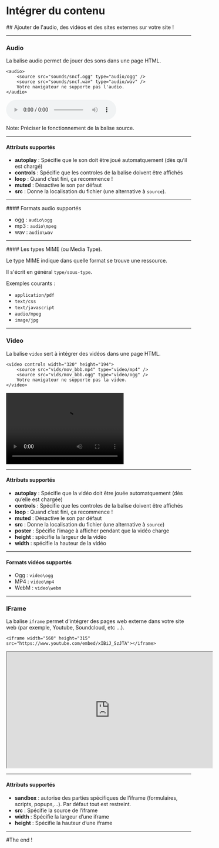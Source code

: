 # Intégrer du contenu
## Ajouter de l'audio, des vidéos et des sites externes sur votre site !



---



### Audio

La balise audio permet de jouer des sons dans une page HTML.
```
<audio>
    <source src="sounds/sncf.ogg" type="audio/ogg" />
    <source src="sounds/sncf.wav" type="audio/wav" />
    Votre navigateur ne supporte pas l'audio.
</audio>
```
<audio controls>
    <source src="sounds/sncf.ogg" type="audio/ogg" />
    <source src="sounds/sncf.wav" type="audio/wav" />
    Votre navigateur ne supporte pas l'audio.
</audio>

Note: Préciser le fonctionnement de la balise source.


***


#### Attributs supportés

- **autoplay** : Spécifie que le son doit être joué automatquement (dès qu’il est chargé)
- **controls** : Spécifie que les controles de la balise doivent être affichés
- **loop** : Quand c’est fini, ça recommence !
- **muted** : Désactive le son par défaut
- **src** : Donne la localisation du fichier (une alternative à `source`).


***


#### Formats audio supportés

- ogg : `audio\ogg`
- mp3 : `audio\mpeg`
- wav : `audio\wav`


***


#### Les types MIME (ou Media Type).

Le type MIME indique dans quelle format se trouve une ressource.

Il s'écrit en général `type/sous-type`.

Exemples courants :
- `application/pdf`
- `text/css`
- `text/javascript`
- `audio/mpeg`
- `image/jpg`



---



### Video

La balise `video` sert à intégrer des vidéos dans une page HTML.
```
<video controls width="320" height="194">
    <source src="vids/mov_bbb.mp4" type="video/mp4" />
    <source src="vids/mov_bbb.ogg" type="video/ogg" />
    Votre navigateur ne supporte pas la video.
</video>
```
<video controls width="320" height="194">
    <source src="vids/mov_bbb.mp4" type="video/mp4" />
    <source src="vids/mov_bbb.ogg" type="video/ogg" />
    Votre navigateur ne supporte pas la video.
</video>


***


#### Attributs supportés

- **autoplay** : Spécifie que la vidéo doit être jouée automatquement (dès qu’elle est chargée)
- **controls** : Spécifie que les controles de la balise doivent être affichés
- **loop** : Quand c’est fini, ça recommence !
- **muted** : Désactive le son par défaut
- **src** : Donne la localisation du fichier (une alternative à `source`)
- **poster** : Spécifie l’image à afficher pendant que la vidéo charge
- **height** : spécifie la largeur de la vidéo
- **width** : spécifie la hauteur de la vidéo


***


#### Formats vidéos supportés

- Ogg : `video\ogg`
- MP4 : `video\mp4`
- WebM : `video\webm`



---



### IFrame

La balise `iframe` permet d'intégrer des pages web externe dans votre site web (par exemple, Youtube, Soundcloud, etc ...).
```
<iframe width="560" height="315" src="https://www.youtube.com/embed/xIBiJ_SzJTA"></iframe>
```
<iframe width="560" height="315" src="https://www.youtube.com/embed/xIBiJ_SzJTA"></iframe>


***


#### Attributs supportés

- **sandbox** : autorise des parties spécifiques de l’iframe (formulaires, scripts, popups,...). Par défaut tout est restreint.
- **src** : Spécifie la source de l’iframe
- **width** : Spécifie la largeur d’une iframe
- **height** : Spécifie la hauteur d’une iframe



---



#The end !
